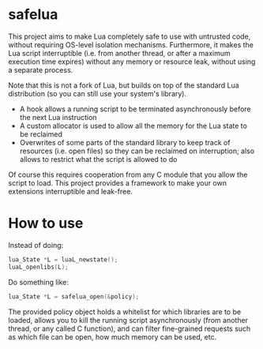 safelua
=======

This project aims to make Lua completely safe to use with untrusted code, without requiring OS-level isolation mechanisms. Furthermore, it makes the Lua script interruptible (i.e. from another thread, or after a maximum execution time expires) without any memory or resource leak, without using a separate process.

Note that this is not a fork of Lua, but builds on top of the standard Lua distribution (so you can still use your system's library).

* A hook allows a running script to be terminated asynchronously before the next Lua instruction
* A custom allocator is used to allow all the memory for the Lua state to be reclaimed
* Overwrites of some parts of the standard library to keep track of resources (i.e. open files) so they can be reclaimed on interruption; also allows to restrict what the script is allowed to do

Of course this requires cooperation from any C module that you allow the script to load. This project provides a framework to make your own extensions interruptible and leak-free.

How to use
==========

Instead of doing:

```c
lua_State *L = luaL_newstate();
luaL_openlibs(L);
```

Do something like:

```c
lua_State *L = safelua_open(&policy);
```

The provided policy object holds a whitelist for which libraries are to be loaded, allows you to kill the running script asynchronously (from another thread, or any called C function), and can filter fine-grained requests such as which file can be open, how much memory can be used, etc.
